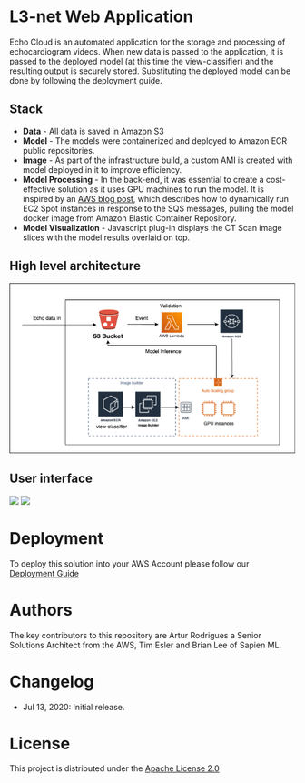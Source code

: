 # L3-net Web Application
Echo Cloud is an automated application for the storage and processing of echocardiogram videos. When new data is passed to the application, it is passed to the deployed model (at this time the view-classifier) and the resulting output is securely stored. Substituting the deployed model can be done by following the deployment guide.

## Stack

* **Data** - All data is saved in Amazon S3 
* **Model** - The models were containerized and deployed to Amazon ECR public repositories. 
* **Image** - As part of the infrastructure build, a custom AMI is created with model deployed in it to improve efficiency. 
* **Model Processing** - In the back-end, it was essential to create a cost-effective solution as it uses GPU machines to run the model. It is inspired by an [AWS blog post](https://aws.amazon.com/blogs/compute/running-cost-effective-queue-workers-with-amazon-sqs-and-amazon-ec2-spot-instances/), which describes how to dynamically run EC2 Spot instances in response to the SQS messages, pulling the model docker image from Amazon Elastic Container Repository.
* **Model Visualization** - Javascript plug-in displays the CT Scan image slices with the model results overlaid on top. 

## High level architecture

<img src="./images/Architecture.png"  width="800"/>

## User interface

<img src="./images/UserInterface.png"  width="800"/>

<img src="./images/CTResult.png"  width="800"/>

# Deployment
To deploy this solution into your AWS Account please follow our [Deployment Guide](./docs/deployment_guide.md)

# Authors
The key contributors to this repository are Artur Rodrigues a Senior Solutions Architect from the AWS, Tim Esler and Brian Lee of Sapien ML.

# Changelog
* Jul 13, 2020: Initial release.

# License
This project is distributed under the  [Apache License 2.0](https://github.com/UBC-CIC/vgh-covid-19-ct-model/blob/master/LICENSE) 

